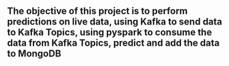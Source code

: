 ## The objective of this project is to perform predictions on live data, using Kafka to send data to Kafka Topics, using pyspark to consume the data from Kafka Topics, predict and add the data to MongoDB


